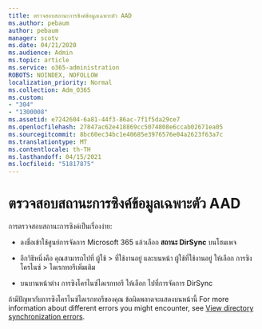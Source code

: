 ```yaml
---
title: ตรวจสอบสถานะการซิงค์ข้อมูลเฉพาะตัว AAD
ms.author: pebaum
author: pebaum
manager: scotv
ms.date: 04/21/2020
ms.audience: Admin
ms.topic: article
ms.service: o365-administration
ROBOTS: NOINDEX, NOFOLLOW
localization_priority: Normal
ms.collection: Adm_O365
ms.custom:
- "304"
- "1300008"
ms.assetid: e7242604-6a81-44f3-86ac-7f1f5da29ce7
ms.openlocfilehash: 27847ac62e418869cc5074808e6ccab02671ea05
ms.sourcegitcommit: 8bc60ec34bc1e40685e3976576e04a2623f63a7c
ms.translationtype: MT
ms.contentlocale: th-TH
ms.lasthandoff: 04/15/2021
ms.locfileid: "51817875"
---
```

# <a name="check-aad-identity-sync-status"></a>ตรวจสอบสถานะการซิงค์ข้อมูลเฉพาะตัว AAD

การตรวจสอบสถานะการซิงค์เป็นเรื่องง่าย:
  
- ลงชื่อเข้าใช้ศูนย์การจัดการ Microsoft 365 แล้วเลือก **สถานะ DirSync** บนโฮมเพจ

- อีกวิธีหนึ่งคือ คุณสามารถไปที่ ผู้ใช้ \> ที่ใช้งานอยู่ และบนหน้า ผู้ใช้ที่ใช้งานอยู่ ให้เลือก การซิงโครไนซ์ \> ไดเรกทอรีเพิ่มเติม

- บนบานหน้าต่าง การซิงโครไนซ์ไดเรกทอรี ให้เลือก ไปที่การจัดการ DirSync

ถ้ามีปัญหากับการซิงโครไนซ์ไดเรกทอรีของคุณ ข้อผิดพลาดจะแสดงบนหน้านี้ For more information about different errors you might encounter, see [View directory synchronization errors](https://docs.microsoft.com//office365/enterprise/identify-directory-synchronization-errors).
  